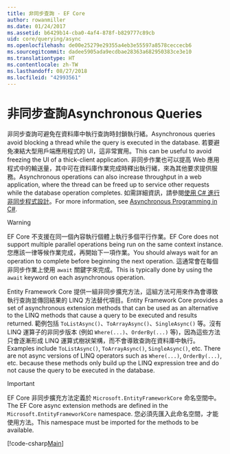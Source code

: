 ```yaml
---
title: 非同步查詢 - EF Core
author: rowanmiller
ms.date: 01/24/2017
ms.assetid: b6429b14-cba0-4af4-878f-b829777c89cb
uid: core/querying/async
ms.openlocfilehash: de00e25279e29355a4eb3e55597a8578ceccecb6
ms.sourcegitcommit: dadee5905ada9ecdbae28363a682950383ce3e10
ms.translationtype: HT
ms.contentlocale: zh-TW
ms.lasthandoff: 08/27/2018
ms.locfileid: "42993561"
---
```

# <a name="asynchronous-queries"></a><span data-ttu-id="41efc-102">非同步查詢</span><span class="sxs-lookup"><span data-stu-id="41efc-102">Asynchronous Queries</span></span>

<span data-ttu-id="41efc-103">非同步查詢可避免在資料庫中執行查詢時封鎖執行緒。</span><span class="sxs-lookup"><span data-stu-id="41efc-103">Asynchronous queries avoid blocking a thread while the query is executed in the database.</span></span> <span data-ttu-id="41efc-104">若要避免凍結大型用戶端應用程式的 UI，這非常實用。</span><span class="sxs-lookup"><span data-stu-id="41efc-104">This can be useful to avoid freezing the UI of a thick-client application.</span></span> <span data-ttu-id="41efc-105">非同步作業也可以提高 Web 應用程式中的輸送量，其中可在資料庫作業完成時釋出執行緒，來為其他要求提供服務。</span><span class="sxs-lookup"><span data-stu-id="41efc-105">Asynchronous operations can also increase throughput in a web application, where the thread can be freed up to service other requests while the database operation completes.</span></span> <span data-ttu-id="41efc-106">如需詳細資訊，請參閱[使用 C# 進行非同步程式設計](https://docs.microsoft.com/dotnet/csharp/async)。</span><span class="sxs-lookup"><span data-stu-id="41efc-106">For more information, see [Asynchronous Programming in C#](https://docs.microsoft.com/dotnet/csharp/async).</span></span>

> [!WARNING]  
> <span data-ttu-id="41efc-107">EF Core 不支援在同一個內容執行個體上執行多個平行作業。</span><span class="sxs-lookup"><span data-stu-id="41efc-107">EF Core does not support multiple parallel operations being run on the same context instance.</span></span> <span data-ttu-id="41efc-108">您應該一律等候作業完成，再開始下一項作業。</span><span class="sxs-lookup"><span data-stu-id="41efc-108">You should always wait for an operation to complete before beginning the next operation.</span></span> <span data-ttu-id="41efc-109">這通常會在每個非同步作業上使用 `await` 關鍵字來完成。</span><span class="sxs-lookup"><span data-stu-id="41efc-109">This is typically done by using the `await` keyword on each asynchronous operation.</span></span>

<span data-ttu-id="41efc-110">Entity Framework Core 提供一組非同步擴充方法，這組方法可用來作為會導致執行查詢並傳回結果的 LINQ 方法替代項目。</span><span class="sxs-lookup"><span data-stu-id="41efc-110">Entity Framework Core provides a set of asynchronous extension methods that can be used as an alternative to the LINQ methods that cause a query to be executed and results returned.</span></span> <span data-ttu-id="41efc-111">範例包括 `ToListAsync()`、`ToArrayAsync()`、`SingleAsync()` 等。沒有 LINQ 運算子的非同步版本 (例如 `Where(...)`、`OrderBy(...)` 等)，因為這些方法只會逐漸形成 LINQ 運算式樹狀架構，而不會導致查詢在資料庫中執行。</span><span class="sxs-lookup"><span data-stu-id="41efc-111">Examples include `ToListAsync()`, `ToArrayAsync()`, `SingleAsync()`, etc. There are not async versions of LINQ operators such as `Where(...)`, `OrderBy(...)`, etc. because these methods only build up the LINQ expression tree and do not cause the query to be executed in the database.</span></span>

> [!IMPORTANT]  
> <span data-ttu-id="41efc-112">EF Core 非同步擴充方法定義於 `Microsoft.EntityFrameworkCore` 命名空間中。</span><span class="sxs-lookup"><span data-stu-id="41efc-112">The EF Core async extension methods are defined in the `Microsoft.EntityFrameworkCore` namespace.</span></span> <span data-ttu-id="41efc-113">您必須先匯入此命名空間，才能使用方法。</span><span class="sxs-lookup"><span data-stu-id="41efc-113">This namespace must be imported for the methods to be available.</span></span>

[!code-csharp[Main](../../../samples/core/Querying/Querying/Async/Sample.cs#Sample)]
